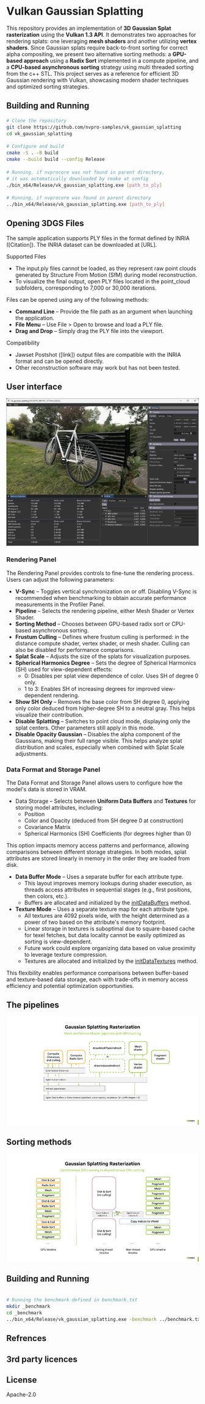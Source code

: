 # Vulkan Gaussian Splatting

This repository provides an implementation of **3D Gaussian Splat rasterization** using the **Vulkan 1.3 API**. It demonstrates two approaches for rendering splats: one leveraging **mesh shaders** and another utilizing **vertex shaders**. Since Gaussian splats require back-to-front sorting for correct alpha compositing, we present two alternative sorting methods: a **GPU-based approach** using a **Radix Sort** implemented in a compute pipeline, and a **CPU-based asynchronous sorting** strategy using multi threaded sorting from the c++ STL. This project serves as a reference for efficient 3D Gaussian rendering with Vulkan, showcasing modern shader techniques and optimized sorting strategies.

## Building and Running

``` sh
# Clone the repository
git clone https://github.com/nvpro-samples/vk_gaussian_splatting
cd vk_gaussian_splatting

# Configure and build
cmake -S . -B build
cmake --build build --config Release

# Running, if nvprocore was not found in parent directory, 
# it was automatically downloaded by cmake at config
./bin_x64/Release/vk_gaussian_splatting.exe [path_to_ply]

# Running, if nvprocore was found in parent directory
../bin_x64/Release/vk_gaussian_splatting.exe [path_to_ply]

```

## Opening 3DGS Files

The sample application supports PLY files in the format defined by INRIA ([Citation]). The INRIA dataset can be downloaded at [URL].

Supported Files
*	The input.ply files cannot be loaded, as they represent raw point clouds generated by Structure From Motion (SfM) during model reconstruction.
*	To visualize the final output, open PLY files located in the point_cloud subfolders, corresponding to 7,000 or 30,000 iterations.

Files can be opened using any of the following methods:
*	**Command Line** – Provide the file path as an argument when launching the application.
*	**File Menu** – Use File > Open to browse and load a PLY file.
*	**Drag and Drop** – Simply drag the PLY file into the viewport.

Compatibility
*	Jawset Postshot ([link]) output files are compatible with the INRIA format and can be opened directly.
*	Other reconstruction software may work but has not been tested.

## User interface

![image showing the user interface viewing the bicycle 3DGS model](doc/user_interface.png)

### Rendering Panel

The Rendering Panel provides controls to fine-tune the rendering process. Users can adjust the following parameters:
*	**V-Sync** – Toggles vertical synchronization on or off. Disabling V-Sync is recommended when benchmarking to obtain accurate performance measurements in the Profiler Panel.
*	**Pipeline** – Selects the rendering pipeline, either Mesh Shader or Vertex Shader.
*	**Sorting Method** – Chooses between GPU-based radix sort or CPU-based asynchronous sorting.
*	**Frustum Culling** – Defines where frustum culling is performed: in the distance compute shader, vertex shader, or mesh shader. Culling can also be disabled for performance comparisons.
*	**Splat Scale** – Adjusts the size of the splats for visualization purposes.
*	**Spherical Harmonics Degree** – Sets the degree of Spherical Harmonics (SH) used for view-dependent effects:
    *	0: Disables per splat view dependence of color. Uses SH of degree 0 only.
    *	1 to 3: Enables SH of increasing degrees for improved view-dependent rendering.
*	**Show SH Only** – Removes the base color from SH degree 0, applying only color deduced from higher-degree SH to a neutral gray. This helps visualize their contribution.
*	**Disable Splatting** – Switches to point cloud mode, displaying only the splat centers. Other parameters still apply in this mode.
*	**Disable Opacity Gaussian** – Disables the alpha component of the Gaussians, making their full range visible. This helps analyze splat distribution and scales, especially when combined with Splat Scale adjustments.

### Data Format and Storage Panel

The Data Format and Storage Panel allows users to configure how the model's data is stored in VRAM.
*	Data Storage – Selects between **Uniform Data Buffers** and **Textures** for storing model attributes, including:
    *	Position
    *	Color and Opacity (deduced from SH degree 0 at construction)
    *	Covariance Matrix
    *	Spherical Harmonics (SH) Coefficients (for degrees higher than 0)

This option impacts memory access patterns and performance, allowing comparisons between different storage strategies. In both modes, splat attributes are stored linearly in memory in the order they are loaded from disk.
*	**Data Buffer Mode** – Uses a separate buffer for each attribute type.
    *	This layout improves memory lookups during shader execution, as threads access attributes in sequential stages (e.g., first positions, then colors, etc.).
    *  	Buffers are allocated and initialized by the [initDataBuffers](src/gaussian_splatting.cpp#L809) method.
*	**Texture Mode** – Uses a separate texture map for each attribute type.
    *	All textures are 4092 pixels wide, with the height determined as a power of two based on the attribute's memory footprint.
    *	Linear storage in textures is suboptimal due to square-based cache for texel fetches, but data locality cannot be easily optimized as sorting is view-dependent.
    *	Future work could explore organizing data based on value proximity to leverage texture compression.
    *   Textures are allocated and initialized by the [initDataTextures](src/gaussian_splatting.cpp#L1110) method.

This flexibility enables performance comparisons between buffer-based and texture-based data storage, each with trade-offs in memory access efficiency and potential optimization opportunities.


## The pipelines

![image showing gaussian splatting rasterization pipelines](doc/pipelines.png)

## Sorting methods

![image showing gaussian splatting sorting methods](doc/sorting.png)


## Building and Running

``` sh

# Running the benchmark defined in benchmark.txt 
mkdir _benchmark
cd _benchmark
../bin_x64/Release/vk_gaussian_splatting.exe -benchmark ../benchmark.txt <path_to_3dgs_dataset>/bicycle/point_cloud/iteration_30000/point_cloud.ply

```

## Refrences

## 3rd party licences

## License
Apache-2.0

